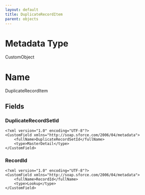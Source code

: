 ```yaml
---
layout: default
title: DuplicateRecordItem
parent: objects
---
```

# Metadata Type
CustomObject

# Name
DuplicateRecordItem
## Fields
### DuplicateRecordSetId

```
<?xml version="1.0" encoding="UTF-8"?>
<CustomField xmlns="http://soap.sforce.com/2006/04/metadata">
    <fullName>DuplicateRecordSetId</fullName>
    <type>MasterDetail</type>
</CustomField>
```
### RecordId

```
<?xml version="1.0" encoding="UTF-8"?>
<CustomField xmlns="http://soap.sforce.com/2006/04/metadata">
    <fullName>RecordId</fullName>
    <type>Lookup</type>
</CustomField>
```

